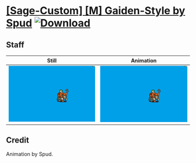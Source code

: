 # [\[Sage-Custom\] \[M\] Gaiden-Style by Spud](./) [![Download](https://img.shields.io/badge/Download--red?style=social&logo=github)](https://minhaskamal.github.io/DownGit/#/home?url=https://github.com/Klokinator/FE-Repo/tree/main/Battle%20Animations%2FMagi%20-%20Nature-Type%2F%5BSage-Custom%5D%20%5BM%5D%20Gaiden-Style%20by%20Spud%2F7.%20Staff%20(Sans%20Cape%20Flap))

## Staff

| Still | Animation |
| :---: | :-------: |
| ![Staff still](./Staff_000.png) | ![Staff](./Staff.gif) |

## Credit

Animation by Spud.
